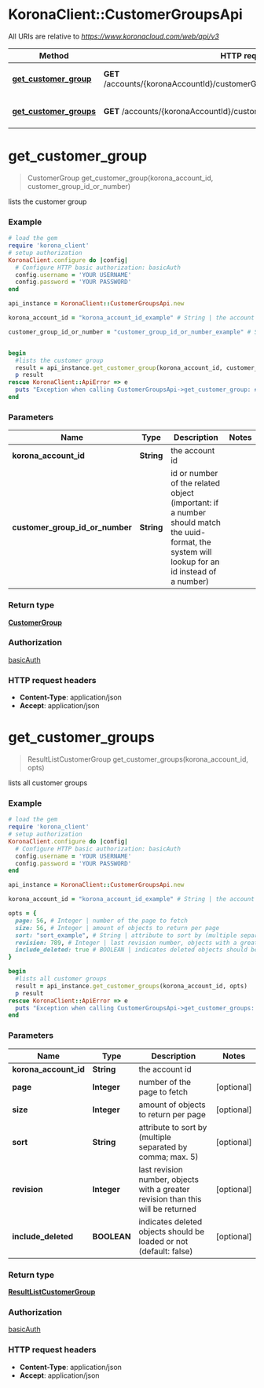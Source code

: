 # KoronaClient::CustomerGroupsApi

All URIs are relative to *https://www.koronacloud.com/web/api/v3*

Method | HTTP request | Description
------------- | ------------- | -------------
[**get_customer_group**](CustomerGroupsApi.md#get_customer_group) | **GET** /accounts/{koronaAccountId}/customerGroups/{customerGroupIdOrNumber} | lists the customer group
[**get_customer_groups**](CustomerGroupsApi.md#get_customer_groups) | **GET** /accounts/{koronaAccountId}/customerGroups | lists all customer groups


# **get_customer_group**
> CustomerGroup get_customer_group(korona_account_id, customer_group_id_or_number)

lists the customer group



### Example
```ruby
# load the gem
require 'korona_client'
# setup authorization
KoronaClient.configure do |config|
  # Configure HTTP basic authorization: basicAuth
  config.username = 'YOUR USERNAME'
  config.password = 'YOUR PASSWORD'
end

api_instance = KoronaClient::CustomerGroupsApi.new

korona_account_id = "korona_account_id_example" # String | the account id

customer_group_id_or_number = "customer_group_id_or_number_example" # String | id or number of the related object (important: if a number should match the uuid-format, the system will lookup for an id instead of a number)


begin
  #lists the customer group
  result = api_instance.get_customer_group(korona_account_id, customer_group_id_or_number)
  p result
rescue KoronaClient::ApiError => e
  puts "Exception when calling CustomerGroupsApi->get_customer_group: #{e}"
end
```

### Parameters

Name | Type | Description  | Notes
------------- | ------------- | ------------- | -------------
 **korona_account_id** | **String**| the account id | 
 **customer_group_id_or_number** | **String**| id or number of the related object (important: if a number should match the uuid-format, the system will lookup for an id instead of a number) | 

### Return type

[**CustomerGroup**](CustomerGroup.md)

### Authorization

[basicAuth](../README.md#basicAuth)

### HTTP request headers

 - **Content-Type**: application/json
 - **Accept**: application/json



# **get_customer_groups**
> ResultListCustomerGroup get_customer_groups(korona_account_id, opts)

lists all customer groups



### Example
```ruby
# load the gem
require 'korona_client'
# setup authorization
KoronaClient.configure do |config|
  # Configure HTTP basic authorization: basicAuth
  config.username = 'YOUR USERNAME'
  config.password = 'YOUR PASSWORD'
end

api_instance = KoronaClient::CustomerGroupsApi.new

korona_account_id = "korona_account_id_example" # String | the account id

opts = { 
  page: 56, # Integer | number of the page to fetch
  size: 56, # Integer | amount of objects to return per page
  sort: "sort_example", # String | attribute to sort by (multiple separated by comma; max. 5)
  revision: 789, # Integer | last revision number, objects with a greater revision than this will be returned
  include_deleted: true # BOOLEAN | indicates deleted objects should be loaded or not (default: false)
}

begin
  #lists all customer groups
  result = api_instance.get_customer_groups(korona_account_id, opts)
  p result
rescue KoronaClient::ApiError => e
  puts "Exception when calling CustomerGroupsApi->get_customer_groups: #{e}"
end
```

### Parameters

Name | Type | Description  | Notes
------------- | ------------- | ------------- | -------------
 **korona_account_id** | **String**| the account id | 
 **page** | **Integer**| number of the page to fetch | [optional] 
 **size** | **Integer**| amount of objects to return per page | [optional] 
 **sort** | **String**| attribute to sort by (multiple separated by comma; max. 5) | [optional] 
 **revision** | **Integer**| last revision number, objects with a greater revision than this will be returned | [optional] 
 **include_deleted** | **BOOLEAN**| indicates deleted objects should be loaded or not (default: false) | [optional] 

### Return type

[**ResultListCustomerGroup**](ResultListCustomerGroup.md)

### Authorization

[basicAuth](../README.md#basicAuth)

### HTTP request headers

 - **Content-Type**: application/json
 - **Accept**: application/json



